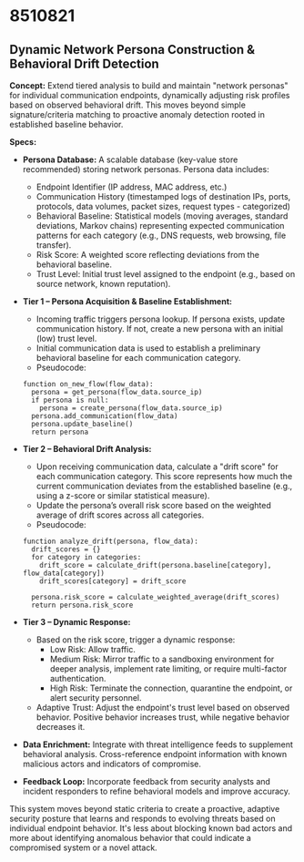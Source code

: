 # 8510821

## Dynamic Network Persona Construction & Behavioral Drift Detection

**Concept:** Extend tiered analysis to build and maintain "network personas" for individual communication endpoints, dynamically adjusting risk profiles based on observed behavioral drift. This moves beyond simple signature/criteria matching to proactive anomaly detection rooted in established baseline behavior.

**Specs:**

*   **Persona Database:** A scalable database (key-value store recommended) storing network personas. Persona data includes:
    *   Endpoint Identifier (IP address, MAC address, etc.)
    *   Communication History (timestamped logs of destination IPs, ports, protocols, data volumes, packet sizes, request types - categorized)
    *   Behavioral Baseline: Statistical models (moving averages, standard deviations, Markov chains) representing expected communication patterns for each category (e.g., DNS requests, web browsing, file transfer).
    *   Risk Score: A weighted score reflecting deviations from the behavioral baseline.
    *   Trust Level: Initial trust level assigned to the endpoint (e.g., based on source network, known reputation).

*   **Tier 1 – Persona Acquisition & Baseline Establishment:**
    *   Incoming traffic triggers persona lookup. If persona exists, update communication history. If not, create a new persona with an initial (low) trust level.
    *   Initial communication data is used to establish a preliminary behavioral baseline for each communication category.
    *   Pseudocode:

    ```
    function on_new_flow(flow_data):
      persona = get_persona(flow_data.source_ip)
      if persona is null:
        persona = create_persona(flow_data.source_ip)
      persona.add_communication(flow_data)
      persona.update_baseline()
      return persona
    ```

*   **Tier 2 – Behavioral Drift Analysis:**
    *   Upon receiving communication data, calculate a "drift score" for each communication category.  This score represents how much the current communication deviates from the established baseline (e.g., using a z-score or similar statistical measure).
    *   Update the persona’s overall risk score based on the weighted average of drift scores across all categories.
    *   Pseudocode:

    ```
    function analyze_drift(persona, flow_data):
      drift_scores = {}
      for category in categories:
        drift_score = calculate_drift(persona.baseline[category], flow_data[category])
        drift_scores[category] = drift_score

      persona.risk_score = calculate_weighted_average(drift_scores)
      return persona.risk_score
    ```

*   **Tier 3 – Dynamic Response:**
    *   Based on the risk score, trigger a dynamic response:
        *   Low Risk: Allow traffic.
        *   Medium Risk:  Mirror traffic to a sandboxing environment for deeper analysis, implement rate limiting, or require multi-factor authentication.
        *   High Risk: Terminate the connection, quarantine the endpoint, or alert security personnel.
    *   Adaptive Trust: Adjust the endpoint's trust level based on observed behavior. Positive behavior increases trust, while negative behavior decreases it.

*   **Data Enrichment:** Integrate with threat intelligence feeds to supplement behavioral analysis. Cross-reference endpoint information with known malicious actors and indicators of compromise.

*   **Feedback Loop:** Incorporate feedback from security analysts and incident responders to refine behavioral models and improve accuracy.



This system moves beyond static criteria to create a proactive, adaptive security posture that learns and responds to evolving threats based on individual endpoint behavior. It's less about blocking known bad actors and more about identifying anomalous behavior that could indicate a compromised system or a novel attack.